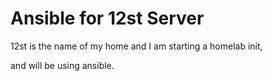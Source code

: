 # Ansible for 12st Server

12st is the name of my home
and I am starting a homelab init, 

and will be using ansible.


